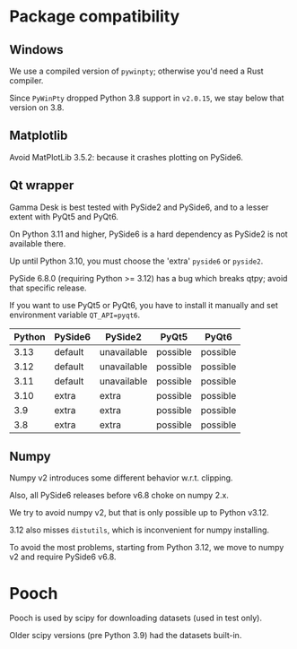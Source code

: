 
# Package compatibility


## Windows
 
We use a compiled version of `pywinpty`; otherwise you'd need a Rust compiler.

Since `PyWinPty` dropped Python 3.8 support in `v2.0.15`, we stay below that version on 3.8.


## Matplotlib

Avoid MatPlotLib 3.5.2: because it crashes plotting on PySide6.


## Qt wrapper

Gamma Desk is best tested with PySide2 and PySide6, and to a lesser extent with PyQt5 and PyQt6.

On Python 3.11 and higher, PySide6 is a hard dependency as PySide2 is not available there.

Up until Python 3.10, you must choose the 'extra' `pyside6` or `pyside2`.

PySide 6.8.0 (requiring Python >= 3.12) has a bug which breaks qtpy; avoid that specific release.

If you want to use PyQt5 or PyQt6, you have to install it manually and set environment variable `QT_API=pyqt6`.

| Python | PySide6  | PySide2     | PyQt5    | PyQt6    |
|--------|----------|-------------|----------|----------|
| 3.13   | default  | unavailable | possible | possible |
| 3.12   | default  | unavailable | possible | possible |
| 3.11   | default  | unavailable | possible | possible |
| 3.10   | extra    | extra       | possible | possible |
| 3.9    | extra    | extra       | possible | possible |
| 3.8    | extra    | extra       | possible | possible |


## Numpy

Numpy v2 introduces some different behavior w.r.t. clipping.

Also, all PySide6 releases before v6.8 choke on numpy 2.x.

We try to avoid numpy v2, but that is only possible up to Python v3.12.

3.12 also misses `distutils`, which is inconvenient for numpy installing.

To avoid the most problems, starting from Python 3.12, we move to numpy v2 and require PySide6 v6.8.


# Pooch

Pooch is used by scipy for downloading datasets (used in test only).

Older scipy versions (pre Python 3.9) had the datasets built-in.
